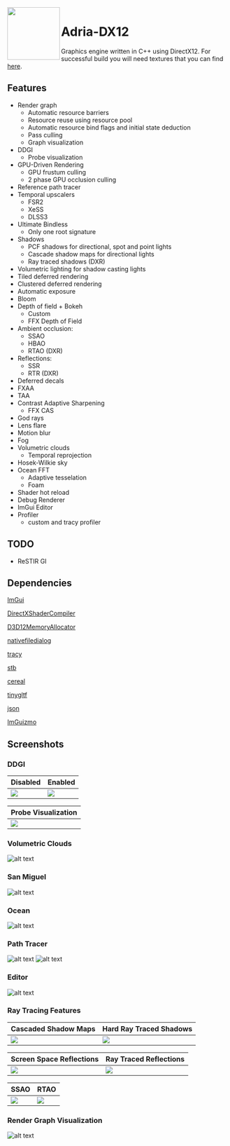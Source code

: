<img align="left" src="Adria/Resources/Icons/adria_logo.jpg" width="120px"/>

# Adria-DX12

Graphics engine written in C++ using DirectX12. For successful build you will need textures that you can find [here](https://github.com/mateeeeeee/Adria-DX11/releases/tag/1.0).
 
## Features
* Render graph
	- Automatic resource barriers
	- Resource reuse using resource pool
	- Automatic resource bind flags and initial state deduction
	- Pass culling
    - Graph visualization
* DDGI
    - Probe visualization
* GPU-Driven Rendering
    - GPU frustum culling
    - 2 phase GPU occlusion culling
* Reference path tracer 
* Temporal upscalers
    - FSR2
    - XeSS 
    - DLSS3
* Ultimate Bindless 
    - Only one root signature 
* Shadows
    - PCF shadows for directional, spot and point lights
    - Cascade shadow maps for directional lights
    - Ray traced shadows (DXR)
* Volumetric lighting for shadow casting lights
* Tiled deferred rendering 
* Clustered deferred rendering
* Automatic exposure
* Bloom
* Depth of field + Bokeh 
    - Custom
    - FFX Depth of Field
* Ambient occlusion: 
    - SSAO
    - HBAO
    - RTAO (DXR)
* Reflections: 
    - SSR
    - RTR (DXR)
* Deferred decals
* FXAA
* TAA
* Contrast Adaptive Sharpening 
    - FFX CAS
* God rays
* Lens flare
* Motion blur
* Fog
* Volumetric clouds
    - Temporal reprojection
* Hosek-Wilkie sky
* Ocean FFT
    - Adaptive tesselation
    - Foam
* Shader hot reload
* Debug Renderer
* ImGui Editor
* Profiler
    - custom and tracy profiler

## TODO
* ReSTIR GI

## Dependencies
[ImGui](https://github.com/ocornut/imgui)

[DirectXShaderCompiler](https://github.com/microsoft/DirectXShaderCompiler)

[D3D12MemoryAllocator](https://github.com/GPUOpen-LibrariesAndSDKs/D3D12MemoryAllocator)

[nativefiledialog](https://github.com/mlabbe/nativefiledialog)

[tracy](https://github.com/wolfpld/tracy)

[stb](https://github.com/nothings/stb)

[cereal](https://github.com/USCiLab/cereal)

[tinygltf](https://github.com/syoyo/tinygltf)

[json](https://github.com/nlohmann/json)

[ImGuizmo](https://github.com/CedricGuillemet/ImGuizmo)

## Screenshots

### DDGI

| Disabled |  Enabled |
|---|---|
|  ![](Screenshots/noddgi.png) | ![](Screenshots/ddgi.png) |

| Probe Visualization |
|---|
|  ![](Screenshots/ddgi_probes1.png) |

### Volumetric Clouds
![alt text](Screenshots/clouds.png "Volumetric clouds") 

### San Miguel
![alt text](Screenshots/sanmiguel.png "San Miguel") 

### Ocean
![alt text](Screenshots/ocean.png "Ocean") 

### Path Tracer
![alt text](Screenshots/pathtracing1.png "Path tracing") 
![alt text](Screenshots/pathtracing2.png "Path tracing") 

### Editor
![alt text](Screenshots/editor.png "Editor") 

### Ray Tracing Features

| Cascaded Shadow Maps |  Hard Ray Traced Shadows |
|---|---|
|  ![](Screenshots/cascades.png) | ![](Screenshots/raytraced.png) |

| Screen Space Reflections |  Ray Traced Reflections |
|---|---|
|  ![](Screenshots/ssr.png) | ![](Screenshots/rtr.png) |

| SSAO | RTAO |
|---|---|
|  ![](Screenshots/ssao.png) | ![](Screenshots/rtao.png) |

### Render Graph Visualization
![alt text](Adria/rendergraph.svg "Render graph visualization") 
